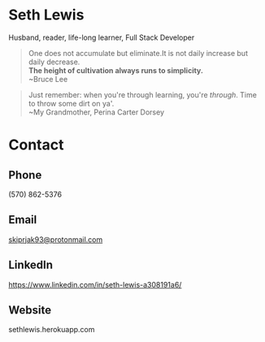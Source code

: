 # Seth Lewis
Husband, reader, life-long learner, Full Stack Developer

>One does not accumulate but eliminate.It is not daily increase but daily decrease.<br> **The height of cultivation always runs to simplicity.**<br>
>~Bruce Lee

>Just remember: when you're through learning, you're *through*. Time to throw some dirt on ya'.\
>~My Grandmother, Perina Carter Dorsey

# Contact
## Phone
(570) 862-5376
## Email
skiprjak93@protonmail.com
## LinkedIn
https://www.linkedin.com/in/seth-lewis-a308191a6/
## Website
sethlewis.herokuapp.com
<!---
sethlewis93/sethlewis93 is a ✨ special ✨ repository because its `README.md` (this file) appears on your GitHub profile.
You can click the Preview link to take a look at your changes.
--->
